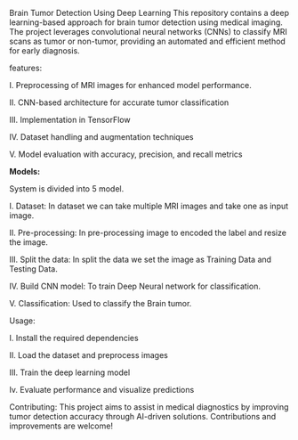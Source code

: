 Brain Tumor Detection Using Deep Learning
This repository contains a deep learning-based approach for brain tumor detection using medical imaging. The project leverages convolutional neural networks (CNNs) to classify MRI scans as tumor or non-tumor, providing an automated and efficient method for early diagnosis.

features:

I. Preprocessing of MRI images for enhanced model performance.

II. CNN-based architecture for accurate tumor classification

III. Implementation in TensorFlow

IV. Dataset handling and augmentation techniques

V. Model evaluation with accuracy, precision, and recall metrics

<b>Models:</b>

System is divided into 5 model.

I. Dataset: In dataset we can take multiple MRI images and take one as input image.

II. Pre-processing: In pre-processing image to encoded the label and resize the image.

III. Split the data: In split the data we set the image as Training Data and Testing Data.

IV. Build CNN model: To train Deep Neural network for classification.

V. Classification: Used to classify the Brain tumor.


Usage:

I. Install the required dependencies

II. Load the dataset and preprocess images

III. Train the deep learning model

Iv. Evaluate performance and visualize predictions

Contributing:
This project aims to assist in medical diagnostics by improving tumor detection accuracy through AI-driven solutions. Contributions and improvements are welcome!
